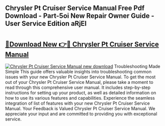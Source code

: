 ## Chrysler Pt Cruiser Service Manual Free Pdf Download - Part-5oi New Repair Owner Guide - User Service Edition aRjEI

# <h2><a href="http://bc6724.oget.top/?id=Chrysler+Pt+Cruiser+Service+Manual">🔗Download New 👉🔴 Chrysler Pt Cruiser Service Manual</a></h2>

[![Chrysler Pt Cruiser Service Manual new download](https://i.imgur.com/5g1atiW.png)](http://bc6724.oget.top/?id=Chrysler+Pt+Cruiser+Service+Manual)
Troubleshooting Made Simple This guide offers valuable insights into troubleshooting common issues with your new Chrysler Pt Cruiser Service Manual. To get the most out of your Chrysler Pt Cruiser Service Manual, please take a moment to read through this comprehensive user manual. It includes step-by-step instructions for setting up your product, as well as detailed information on how to use its various features and capabilities. Experience the seamless integration of list of features with your new Chrysler Pt Cruiser Service Manual. Your Feedback is Valued Chrysler Pt Cruiser Service Manual. We appreciate your input and are committed to providing you with exceptional service.
